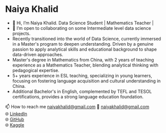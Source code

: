 # Naiya Khalid

- 👋 Hi, I’m Naiya Khalid. Data Science Student | Mathematics Teacher |
- 💞️ I’m open to collaborating on some Intermediate level data science projects.
- Recently transitioned into the world of Data Science, currently immersed in a Master's program to deepen understanding. Driven by a genuine passion to apply analytical skills and educational background to shape data-driven approaches.
- Master's degree in Mathematics from China, with 2 years of teaching experience as a Mathematics Teacher, blending analytical thinking with pedagogical expertise.
- 5+ years experience in ESL teaching, specializing in young learners, focusing on fostering language acquisition and cultural understanding in China.
- Additional Bachelor's in English, complemented by TEFL and TESOL certifications, provides a strong language education foundation.

📫 How to reach me naiyakhalid@gmail.com
📩 [naiyakhalid@gmail.com](mailto:naiyakhalid@gmail.com)  
🌐 [LinkedIn](https://www.linkedin.com/in/naiya-khalid-510981130/)  
🌐 [GitHub](https://github.com/naiyakhalid)  
🌐 [Kaggle](https://www.kaggle.com/naiyakhalid)
